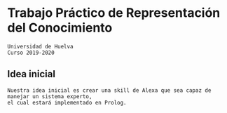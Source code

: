 #   Trabajo Práctico de Representación del Conocimiento
    Universidad de Huelva
    Curso 2019-2020
    
   

##  Idea inicial
    Nuestra idea inicial es crear una skill de Alexa que sea capaz de manejar un sistema experto,
    el cual estará implementado en Prolog.    
